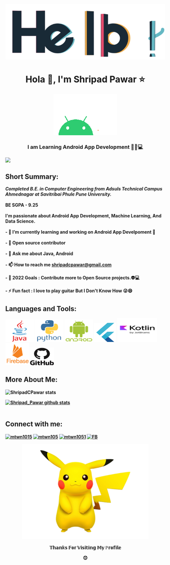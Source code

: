 <p align="center"> <img src="hello.gif" alt="hello" /> </p>
<h1 align="center">Hola 👋, I'm Shripad Pawar ⭐</h1>

<p align="center"> <img src="Hey.gif" alt="android"  /> </p>
<h3 align="center">I am Learning Android App Development 👦🏻💻</h3>

![](https://visitor-badge.glitch.me/badge?page_id=ShripadCPawar.ShripadCPawar)


## Short Summary:

<b><i>Completed B.E. in Computer Engineering from Adsuls Technical Campus Ahmednagar at 
 Savitribai Phule Pune University. </i> <br/><b> <br>BE SGPA - 9.25 <br/>
<br/> <b>I'm passionate about <b>Android App Development, Machine Learning, And Data Science<b/>.
<br/>
<br> - 🌱 I’m currently learning and working on <b>Android App Develpoment 📲</br>
<br> - 📖 Open source contributor</br>
<br> - 💬 Ask me about **Java, Android**</br>
<br> - 📫 How to reach me **shripadcpawar@gmail.com**</br>
<br> - 🥅 2022 Goals : Contribute more to Open Source projects.👽💻</br>
<br> - ⚡ Fun fact : I love to play guitar But I Don't Know How 😜😄</br>
 



## Languages and Tools:


<img src="https://github.com/devicons/devicon/blob/master/icons/java/java-original-wordmark.svg" alt="java" width="90" height="70"/>
<img src="https://github.com/devicons/devicon/blob/master/icons/python/python-original-wordmark.svg" alt="python" width="90" height="70"/>
<img src="https://github.com/devicons/devicon/blob/master/icons/android/android-plain-wordmark.svg" alt="android" width="90" height="70">
<img src="https://github.com/devicons/devicon/blob/master/icons/flutter/flutter-original.svg" alt="flutter" width="70" height="60"/> 

<img src="https://github.com/devicons/devicon/blob/master/icons/kotlin/kotlin-original-wordmark.svg" alt="kotlin" width="125" height="75"/> 

<img src="https://github.com/devicons/devicon/blob/master/icons/firebase/firebase-plain-wordmark.svg" alt="firebase" width="75" height="70"/>  
<img src="https://github.com/devicons/devicon/blob/master/icons/github/github-original-wordmark.svg" alt="github" width="75" height="55"/> 






## More About Me:

<p><img align="center" src="https://github-readme-stats.vercel.app/api/top-langs/?username=ShripadCPawar&layout=compact&langs_count=8" alt="ShripadCPawar stats" /></p>

<a href="https://github.com/ShripadCPawar/github-readme-stats">
 
<img align="center" src="https://github-readme-stats.vercel.app/api?username=ShripadCPawar&show_icons=true&theme=radical&count_private=true" alt="Shripad_Pawar github stats" />
</a>
<br />
<br />


## Connect with me:

<p align="left">
<a href="https://www.linkedin.com/in/shripad-pawar-b95852192" target="blank"><img align="center" src="https://cdn.jsdelivr.net/npm/simple-icons@3.0.1/icons/linkedin.svg" alt="mtwn1015" height="30" width="50" /></a>
<a href="https://twitter.com/ShripadCPawar" target="blank"><img align="center" src="https://cdn.jsdelivr.net/npm/simple-icons@3.0.1/icons/twitter.svg" alt="mtwn105" height="30" width="50" /></a>
<a href="https://www.instagram.com/shripad_chandrashekhar_pawar/" target="blank"><img align="center" src="https://cdn.jsdelivr.net/npm/simple-icons@3.0.1/icons/instagram.svg" alt="mtwn1051" height="30" width="50" /></a>
<a href="https://www.facebook.com/shripad.pawar.54/" target="blank"><img align="center" src="https://cdn.jsdelivr.net/npm/simple-icons@3.0.1/icons/facebook.svg" alt="FB" height="30" width="50" /></a>
</p>

 <p align="center"> <img src="Pikachu.png" alt="pic" width="400" height="300"/> </p>


<p align="center">𝕋𝕙𝕒𝕟𝕜𝕤 𝔽𝕠𝕣 𝕍𝕚𝕤𝕚𝕥𝕚𝕟𝕘 𝕄𝕪 ℙ𝕣𝕠𝕗𝕚𝕝𝕖</p>
<p align="center">😊</p>
